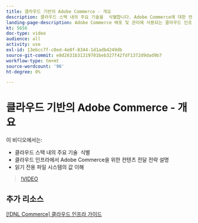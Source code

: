```yaml
---
title: 클라우드 기반의 Adobe Commerce - 개요
description: 클라우드 스택 내의 주요 기술을 ​ 식별합니다. Adobe Commerce에 대한 컨텐츠 전달 전략을 설명합니다. 읽기 전용 파일 시스템의 값을 파악합니다.
landing-page-description: Adobe Commerce 배포 및 관리에 사용되는 클라우드 인프라를 시작하려면 이 비디오 시리즈를 시청하십시오.
kt: 5656
doc-type: video
audience: all
activity: use
exl-id: 13ebcc7f-c0ed-4e8f-8344-1d1adb4249db
source-git-commit: e8d2631b31319701beb327f42fdf1372d9dad9b7
workflow-type: tm+mt
source-wordcount: '96'
ht-degree: 0%

---
```


# 클라우드 기반의 Adobe Commerce - 개요

이 비디오에서는:

- 클라우드 스택 내의 주요 기술 &#x200B; 식별
- 클라우드 인프라에서 Adobe Commerce을 위한 컨텐츠 전달 전략 설명
- 읽기 전용 파일 시스템의 값 이해

>[!VIDEO](https://video.tv.adobe.com/v/35298?quality=12&learn=on)

## 추가 리소스

[[!DNL Commerce] 클라우드 인프라 가이드](https://experienceleague.adobe.com/docs/commerce-cloud-service/user-guide/overview.html)
